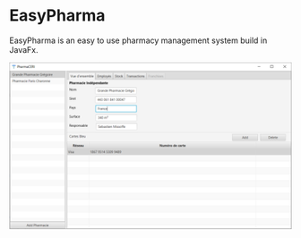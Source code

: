 # EasyPharma

EasyPharma is an easy to use pharmacy management system build in JavaFx.

![Preview](GithubAssets/Preview.png)
